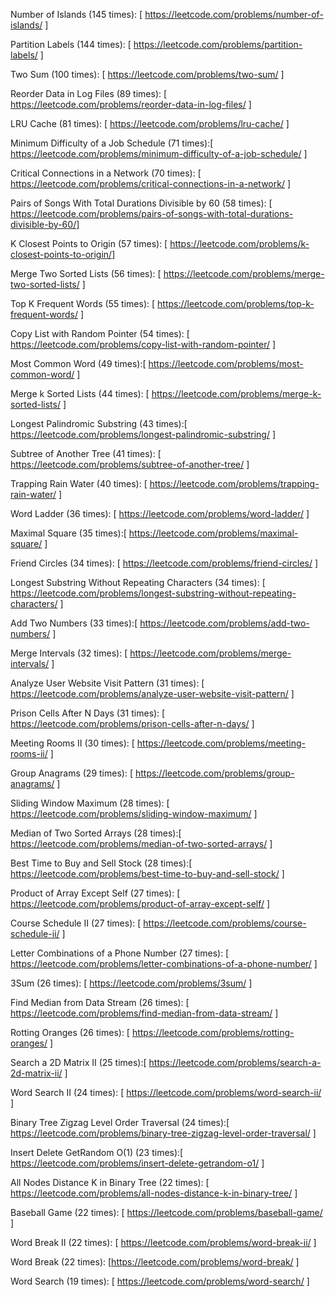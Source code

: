 Number of Islands (145 times):  [ https://leetcode.com/problems/number-of-islands/ ] 

Partition Labels (144 times):   [ https://leetcode.com/problems/partition-labels/  ]

Two Sum (100 times):            [ https://leetcode.com/problems/two-sum/ ]

Reorder Data in Log Files (89 times): [ https://leetcode.com/problems/reorder-data-in-log-files/ ]

LRU Cache (81 times):           [ https://leetcode.com/problems/lru-cache/ ]

Minimum Difficulty of a Job Schedule (71 times):[ https://leetcode.com/problems/minimum-difficulty-of-a-job-schedule/ ]

Critical Connections in a Network (70 times): [ https://leetcode.com/problems/critical-connections-in-a-network/ ]

Pairs of Songs With Total Durations Divisible by 60 (58 times): [ https://leetcode.com/problems/pairs-of-songs-with-total-durations-divisible-by-60/]

K Closest Points to Origin (57 times): [ https://leetcode.com/problems/k-closest-points-to-origin/]

Merge Two Sorted Lists (56 times): [ https://leetcode.com/problems/merge-two-sorted-lists/ ]

Top K Frequent Words (55 times):   [ https://leetcode.com/problems/top-k-frequent-words/ ]

Copy List with Random Pointer (54 times): [ https://leetcode.com/problems/copy-list-with-random-pointer/ ]

Most Common Word (49 times):[ https://leetcode.com/problems/most-common-word/ ]

Merge k Sorted Lists (44 times): [ https://leetcode.com/problems/merge-k-sorted-lists/ ]

Longest Palindromic Substring (43 times):[ https://leetcode.com/problems/longest-palindromic-substring/ ]

Subtree of Another Tree (41 times): [ https://leetcode.com/problems/subtree-of-another-tree/ ]

Trapping Rain Water (40 times): [ https://leetcode.com/problems/trapping-rain-water/ ]

Word Ladder (36 times): [ https://leetcode.com/problems/word-ladder/ ]

Maximal Square (35 times):[ https://leetcode.com/problems/maximal-square/ ]

Friend Circles (34 times): [ https://leetcode.com/problems/friend-circles/ ]

Longest Substring Without Repeating Characters (34 times): [ https://leetcode.com/problems/longest-substring-without-repeating-characters/ ]

Add Two Numbers (33 times):[ https://leetcode.com/problems/add-two-numbers/ ]

Merge Intervals (32 times): [ https://leetcode.com/problems/merge-intervals/ ]

Analyze User Website Visit Pattern (31 times):  [ https://leetcode.com/problems/analyze-user-website-visit-pattern/ ] 

Prison Cells After N Days (31 times): [ https://leetcode.com/problems/prison-cells-after-n-days/ ] 

Meeting Rooms II (30 times): [ https://leetcode.com/problems/meeting-rooms-ii/ ]

Group Anagrams (29 times):  [ https://leetcode.com/problems/group-anagrams/ ]

Sliding Window Maximum (28 times):  [ https://leetcode.com/problems/sliding-window-maximum/ ] 

Median of Two Sorted Arrays (28 times):[ https://leetcode.com/problems/median-of-two-sorted-arrays/ ]

Best Time to Buy and Sell Stock (28 times):[ https://leetcode.com/problems/best-time-to-buy-and-sell-stock/ ]

Product of Array Except Self (27 times): [ https://leetcode.com/problems/product-of-array-except-self/ ]

Course Schedule II (27 times): [ https://leetcode.com/problems/course-schedule-ii/ ]

Letter Combinations of a Phone Number (27 times): [ https://leetcode.com/problems/letter-combinations-of-a-phone-number/ ] 

3Sum (26 times): [ https://leetcode.com/problems/3sum/ ]

Find Median from Data Stream (26 times): [ https://leetcode.com/problems/find-median-from-data-stream/ ] 

Rotting Oranges (26 times): [ https://leetcode.com/problems/rotting-oranges/ ]

Search a 2D Matrix II (25 times):[ https://leetcode.com/problems/search-a-2d-matrix-ii/ ] 

Word Search II (24 times): [ https://leetcode.com/problems/word-search-ii/ ]

Binary Tree Zigzag Level Order Traversal (24 times):[ https://leetcode.com/problems/binary-tree-zigzag-level-order-traversal/ ]

Insert Delete GetRandom O(1) (23 times):[ https://leetcode.com/problems/insert-delete-getrandom-o1/ ]

All Nodes Distance K in Binary Tree (22 times): [ https://leetcode.com/problems/all-nodes-distance-k-in-binary-tree/ ] 

Baseball Game (22 times): [ https://leetcode.com/problems/baseball-game/ ]

Word Break II (22 times): [ https://leetcode.com/problems/word-break-ii/ ]  

Word Break (22 times):    [https://leetcode.com/problems/word-break/     ] 

Word Search (19 times):   [ https://leetcode.com/problems/word-search/   ]


